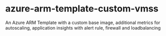 # azure-arm-template-custom-vmss
An Azure ARM Template with a custom base image, additional metrics for autoscaling, application insights with alert rule, firewall and loadbalancing
